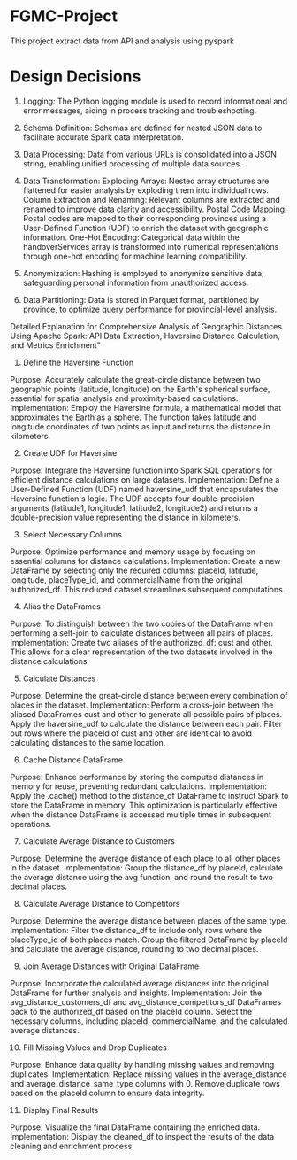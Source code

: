 # FGMC-Project
This project extract data from API and analysis using pyspark

# Design Decisions

1. Logging: 
   The Python logging module is used to record informational and error messages, aiding in process tracking and troubleshooting.

2. Schema Definition:
   Schemas are defined for nested JSON data to facilitate accurate Spark data interpretation.

3. Data Processing:
   Data from various URLs is consolidated into a JSON string, enabling unified processing of multiple data sources.
   
4. Data Transformation:
   Exploding Arrays: Nested array structures are flattened for easier analysis by exploding them into individual rows.
   Column Extraction and Renaming: Relevant columns are extracted and renamed to improve data clarity and accessibility.
   Postal Code Mapping: Postal codes are mapped to their corresponding provinces using a User-Defined Function (UDF) to    enrich the dataset with geographic information.
   One-Hot Encoding: Categorical data within the handoverServices array is transformed into numerical representations through one-hot encoding for machine learning compatibility.

5. Anonymization:
   Hashing is employed to anonymize sensitive data, safeguarding personal information from unauthorized access.

6. Data Partitioning:
   Data is stored in Parquet format, partitioned by province, to optimize query performance for provincial-level analysis.

Detailed Explanation for Comprehensive Analysis of Geographic Distances Using Apache Spark: API Data Extraction, Haversine Distance Calculation, and Metrics Enrichment"

1. Define the Haversine Function

Purpose: Accurately calculate the great-circle distance between two geographic points (latitude, longitude) on the Earth's spherical surface, essential for spatial analysis and proximity-based calculations.
Implementation: Employ the Haversine formula, a mathematical model that approximates the Earth as a sphere. The function takes latitude and longitude coordinates of two points as input and returns the distance in kilometers.

2. Create UDF for Haversine

Purpose: Integrate the Haversine function into Spark SQL operations for efficient distance calculations on large datasets.
Implementation: Define a User-Defined Function (UDF) named haversine_udf that encapsulates the Haversine function's logic. The UDF accepts four double-precision arguments (latitude1, longitude1, latitude2, longitude2) and returns a double-precision value representing the distance in kilometers.

3. Select Necessary Columns

Purpose: Optimize performance and memory usage by focusing on essential columns for distance calculations.
Implementation: Create a new DataFrame by selecting only the required columns: placeId, latitude, longitude, placeType_id, and commercialName from the original authorized_df. This reduced dataset streamlines subsequent computations.

4. Alias the DataFrames

Purpose: To distinguish between the two copies of the DataFrame when performing a self-join to calculate distances between all pairs of places.
Implementation: Create two aliases of the authorized_df: cust and other. This allows for a clear representation of the two datasets involved in the distance calculations

5. Calculate Distances

Purpose: Determine the great-circle distance between every combination of places in the dataset.
Implementation: Perform a cross-join between the aliased DataFrames cust and other to generate all possible pairs of places. Apply the haversine_udf to calculate the distance between each pair. Filter out rows where the placeId of cust and other are identical to avoid calculating distances to the same location.

6. Cache Distance DataFrame

Purpose: Enhance performance by storing the computed distances in memory for reuse, preventing redundant calculations.
Implementation: Apply the .cache() method to the distance_df DataFrame to instruct Spark to store the DataFrame in memory. This optimization is particularly effective when the distance DataFrame is accessed multiple times in subsequent operations.

7. Calculate Average Distance to Customers

Purpose: Determine the average distance of each place to all other places in the dataset.
Implementation: Group the distance_df by placeId, calculate the average distance using the avg function, and round the result to two decimal places.

8. Calculate Average Distance to Competitors

Purpose: Determine the average distance between places of the same type.
Implementation: Filter the distance_df to include only rows where the placeType_id of both places match. Group the filtered DataFrame by placeId and calculate the average distance, rounding to two decimal places.

9. Join Average Distances with Original DataFrame

Purpose: Incorporate the calculated average distances into the original DataFrame for further analysis and insights.
Implementation: Join the avg_distance_customers_df and avg_distance_competitors_df DataFrames back to the authorized_df based on the placeId column. Select the necessary columns, including placeId, commercialName, and the calculated average distances.

10. Fill Missing Values and Drop Duplicates

Purpose: Enhance data quality by handling missing values and removing duplicates.
Implementation: Replace missing values in the average_distance and average_distance_same_type columns with 0. Remove duplicate rows based on the placeId column to ensure data integrity.

11. Display Final Results

Purpose: Visualize the final DataFrame containing the enriched data.
Implementation: Display the cleaned_df to inspect the results of the data cleaning and enrichment process.
